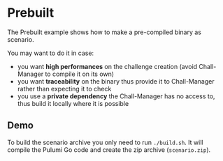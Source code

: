 # Prebuilt

The Prebuilt example shows how to make a pre-compiled binary as scenario.

You may want to do it in case:
- you want **high performances** on the challenge creation (avoid Chall-Manager to compile it on its own)
- you want **traceability** on the binary thus provide it to Chall-Manager rather than expecting it to check
- you use a **private dependency** the Chall-Manager has no access to, thus build it locally where it is possible

## Demo

To build the scenario archive you only need to run `./build.sh`.
It will compile the Pulumi Go code and create the zip archive (`scenario.zip`).
